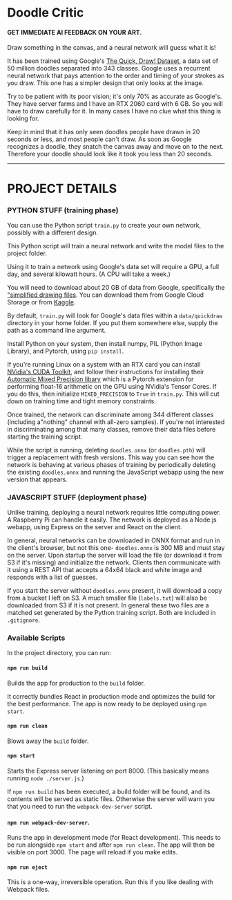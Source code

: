 # Doodle Critic
#### GET IMMEDIATE AI FEEDBACK ON YOUR ART.

Draw something in the canvas, and a neural network will guess what it is!

It has been trained using Google's [The Quick, Draw! Dataset](https://quickdraw.withgoogle.com/data), a data set of
50 million doodles separated into 343 classes. Google uses a recurrent neural network that pays attention to the order 
and timing of your strokes as you draw. This one has a simpler design that only looks at the image.

Try to be patient with its poor vision; it's only 70% as accurate as Google's. They have server farms and I have an 
RTX 2060 card with 6 GB. So you will have to draw carefully for it. In many cases I have no clue what this thing is looking for.
 
Keep in mind that it has only seen doodles people have drawn in 20 seconds or less, and most people can't draw.
As soon as Google recognizes a doodle, they snatch the canvas away and move on to the next. Therefore your doodle 
should look like it took you less than 20 seconds.

***

# PROJECT DETAILS

### PYTHON STUFF (training phase)

You can use the Python script `train.py` to create your own network, possibly with a different design.

This Python script will train a neural network and write the model files to the project folder.
 
Using it to train a network using Google's data set will require a GPU, a full day, and several kilowatt hours.
(A CPU will take a week.)

You will need to download about 20 GB of data from Google, specifically the ["simplified drawing files](https://github.com/googlecreativelab/quickdraw-dataset).
You can download them from Google Cloud Storage or from [Kaggle](https://www.kaggle.com/google/tinyquickdraw).

By default, `train.py` will look for Google's data files within a `data/quickdraw` directory in your home folder. 
If you put them somewhere else, supply the path as a command line argument.

Install Python on your system, then install numpy, PIL (Python Image Library), and Pytorch, using `pip install`.

If you're running Linux on a system with an RTX card you can install [NVidia's CUDA Toolkit](https://developer.nvidia.com/cuda-downloads),
and follow their instructions for installing their [Automatic Mixed Precision libary](https://nvidia.github.io/apex/amp.html)
which is a Pytorch extension for performing float-16 arithmetic on the GPU using NVidia's Tensor Cores. If you do this, 
then initialize `MIXED_PRECISION` to `True` in `train.py`. This will cut down on training time and tight memory constraints.

Once trained, the network can discriminate among 344 different classes (including a"nothing" channel
with all-zero samples). If you're not interested in discriminating among that many classes,
remove their data files before starting the training script.

While the script is running, deleting `doodles.onnx` (or `doodles.pth`) will trigger a replacement with fresh versions.
This way you can see how the network is behaving at various phases of training by periodically deleting the existing
`doodles.onnx` and running the JavaScript webapp using the new version that appears.

### JAVASCRIPT STUFF (deployment phase)

Unlike training, deploying a neural network requires little computing power. A Raspberry Pi can handle it easily.
The network is deployed as a Node.js webapp, using Express on the server and React on the client.

In general, neural networks can be downloaded in ONNX format and run in the client's browser, but not this one-
`doodles.onnx` is 300 MB and must stay on the server. Upon startup the server will load the file 
(or download it from S3 if it's missing) and initialize the network. Clients then communicate with it using a REST API
that accepts a 64x64 black and white image and responds with a list of guesses. 

If you start the server without `doodles.onnx` present, it will download a copy from a bucket I left on S3.
A much smaller file (`labels.txt`) will also be downloaded from S3 if it is not present. In general these two
files are a matched set generated by the Python training script. Both are included in `.gitignore`.

### Available Scripts

In the project directory, you can run:

#### `npm run build`

Builds the app for production to the `build` folder.

It correctly bundles React in production mode and optimizes the build for the best performance.
The app is now ready to be deployed using `npm start`.

#### `npm run clean`

Blows away the `build` folder.

#### `npm start`

Starts the Express server listening on port 8000. (This basically means running `node ./server.js`.)

If `npm run build` has been executed, a build folder will be found, and its contents will be served as static files.
Otherwise the server will warn you that you need to run the `webpack-dev-server` script.


#### `npm run webpack-dev-server`.

Runs the app in development mode (for React development). This needs to be run alongside `npm start` and after `npm run clean`.
The app will then be visible on port 3000. The page will reload if you make edits.

#### `npm run eject`

This is a one-way, irreversible operation. Run this if you like dealing with Webpack files.
